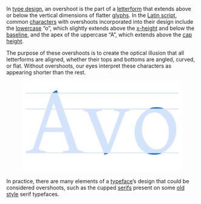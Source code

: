 
In [type design](/glossary/type_design), an overshoot is the part of a [letterform](/glossary/letterform) that extends above or below the vertical dimensions of flatter [glyphs](/glossary/glyph). In the [Latin script](/glossary/latin), common [characters](/glossary/character) with overshoots incorporated into their design include the [lowercase](/glossary/uppercase_lowercase) “o”, which slightly extends above the [x-height](/glossary/x_height) and below the [baseline](/glossary/baseline), and the apex of the uppercase “A”, which extends above the [cap height](/glossary/cap_height).

The purpose of these overshoots is to create the optical illusion that all letterforms are aligned, whether their tops and bottoms are angled, curved, or flat. Without overshoots, our eyes interpret these characters as appearing shorter than the rest.

<figure>

![The characters “A”, “v”, and “o”, set alongside horizontal lines to indicate cap height, x-height, and baseline, with the overshoots accentuated.](images/thumbnail.svg)

</figure>

In practice, there are many elements of a [typeface](/glossary/typeface)’s design that could be considered overshoots, such as the cupped [serifs](/glossary/serif) present on some [old style](/glossary/humanist_old_style) serif typefaces.
